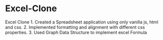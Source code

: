 # Excel-Clone
Excel Clone 1. Created a Spreadsheet application using only vanilla js, html and css.  2. Implemented formatting and alignment with different css properties.  3. Used Graph Data Structure to implement excel Formula
